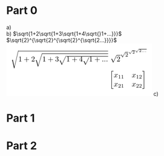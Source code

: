 # Part 0
a) <br />
b) $\sqrt{1+2\sqrt{1+3\sqrt{1+4\sqrt{}1+...}}}$ <br />
   $\sqrt{2}^{\sqrt{2}^{\sqrt{2}^{\sqrt{2...}}}}$ <br />
   ![tayloa](images/Latexcode.png)
c) <br />
# Part 1
# Part 2
